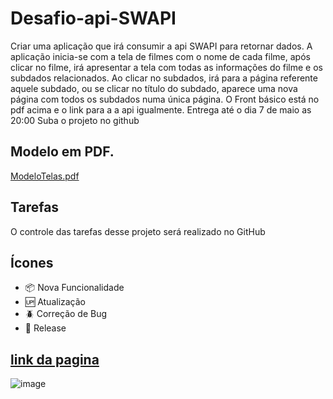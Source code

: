 # Desafio-api-SWAPI
Criar uma aplicação que irá consumir a api SWAPI para retornar dados. A aplicação inicia-se com a tela de filmes com o nome de cada filme,
após clicar no filme, irá apresentar a tela com todas as informações do filme e os subdados relacionados. Ao clicar no subdados,
irá para a página referente aquele subdado, ou se clicar no título do subdado,
aparece uma nova página com todos os subdados numa única página.
O Front básico está no pdf acima e o link para a a api igualmente. Entrega até o dia 7 de maio as 20:00 Suba o projeto no github

## Modelo em PDF.
[ModeloTelas.pdf](https://github.com/gasperpb/Desafio-api-SWAPI/files/6423669/ModeloTelas.pdf)

## Tarefas

O controle das tarefas desse projeto será realizado no GitHub

## Ícones

- :package: Nova Funcionalidade
- :up: Atualização
- :beetle: Correção de Bug
- :checkered_flag: Release

## [link da pagina](https://gasperpb.github.io/Desafio-api-SWAPI/)


![image](https://user-images.githubusercontent.com/12601068/117511821-cb758880-af64-11eb-95e9-7f6959a2f220.png)